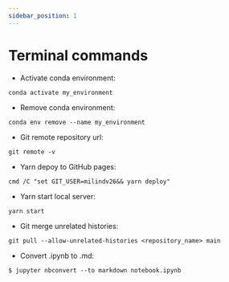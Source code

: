 ```yaml
---
sidebar_position: 1
---
```


# Terminal commands

* Activate conda environment:
```
conda activate my_environment
```
* Remove conda environment:
```
conda env remove --name my_environment
```
* Git remote repository url:
```
git remote -v
```
* Yarn depoy to GitHub pages:
```
cmd /C "set GIT_USER=milindv26&& yarn deploy"
```
* Yarn start local server:
```
yarn start
```
* Git merge unrelated histories:
```
git pull --allow-unrelated-histories <repository_name> main
```
* Convert .ipynb to .md:
```
$ jupyter nbconvert --to markdown notebook.ipynb
```